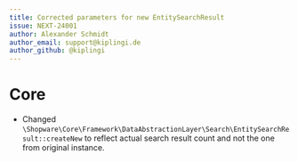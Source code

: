 ```yaml
---
title: Corrected parameters for new EntitySearchResult
issue: NEXT-24001
author: Alexander Schmidt
author_email: support@kiplingi.de
author_github: @kiplingi
---
```

# Core
* Changed `\Shopware\Core\Framework\DataAbstractionLayer\Search\EntitySearchResult::createNew` to reflect actual search result count and not the one from original instance.
